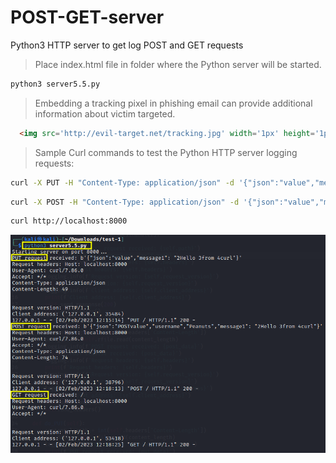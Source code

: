 # POST-GET-server
Python3 HTTP server to get log POST and GET requests

>Place index.html file in folder where the Python server will be started.  

```bash
python3 server5.5.py
```  
  
>Embedding a tracking pixel in phishing email can provide additional information about victim targeted.  

```html
  <img src='http://evil-target.net/tracking.jpg' width='1px' height='1px'/>  
```   

>Sample Curl commands to test the Python HTTP server logging requests:  

```bash
curl -X PUT -H "Content-Type: application/json" -d '{"json":"value","message1": "2Hello 3from 4curl"}' http://localhost:8000
```  

```bash
curl -X POST -H "Content-Type: application/json" -d '{"json":"value","message1": "2Hello 3from 4curl"}' http://localhost:8000
```  

```bash
curl http://localhost:8000
```  

![log](log.png)  

